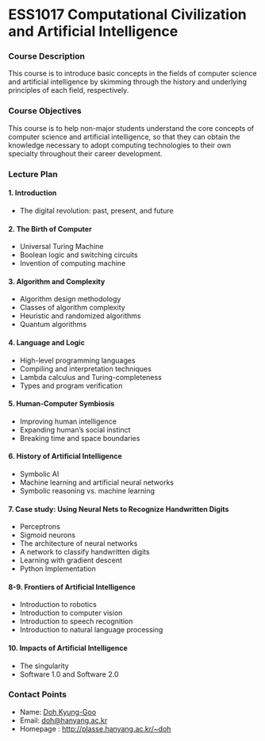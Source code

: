 # ESS1017 Computational Civilization and Artificial Intelligence

### Course Description
This course is to introduce basic concepts in the fields of computer science and artificial intelligence by skimming through the history and underlying principles of each field, respectively. 

### Course Objectives
This course is to help non-major students understand the core concepts of computer science and artificial intelligence, so that they can obtain the knowledge necessary to adopt computing technologies to their own specialty throughout their career development. 

### Lecture Plan

#### 1. Introduction
  - The digital revolution: past, present, and future
#### 2. The Birth of Computer
  - Universal Turing Machine
  - Boolean logic and switching circuits
  - Invention of computing machine
#### 3. Algorithm and Complexity
  - Algorithm design methodology
  - Classes of algorithm complexity
  - Heuristic and randomized algorithms
  - Quantum algorithms
#### 4. Language and Logic
  - High-level programming languages
  - Compiling and interpretation techniques
  - Lambda calculus and Turing-completeness
  - Types and program verification
#### 5. Human-Computer Symbiosis
  - Improving human intelligence
  - Expanding human’s social instinct
  - Breaking time and space boundaries
#### 6. History of Artificial Intelligence
  - Symbolic AI
  - Machine learning and artificial neural networks
  - Symbolic reasoning vs. machine learning
#### 7. Case study: Using Neural Nets to Recognize Handwritten Digits
  - Perceptrons
  - Sigmoid neurons
  - The architecture of neural networks
  - A network to classify handwritten digits
  - Learning with gradient descent
  - Python Implementation
#### 8-9. Frontiers of Artificial Intelligence
  - Introduction to robotics
  - Introduction to computer vision
  - Introduction to speech recognition
  - Introduction to natural language processing
#### 10. Impacts of Artificial Intelligence
  - The singularity
  - Software 1.0 and Software 2.0

### Contact Points
- Name: [Doh Kyung-Goo](http://softopians.github.io/doggzone)
- Email: doh@hanyang.ac.kr
- Homepage : http://plasse.hanyang.ac.kr/~doh
